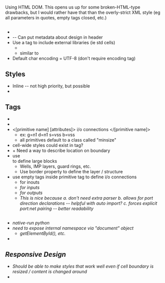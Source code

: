 Using HTML DOM. This opens us up for some broken-HTML-type drawbacks, but I would rather have that than the overly-strict XML style (eg all parameters in quotes, empty tags closed, etc.)


## <head>
- <!DOCTYPE netlist>
- <meta> -- Can put metadata about design in header
- Use a tag to include external libraries (ie std cells)
    + <ref src="[path to src]">
    + similar to <img>
- Default char encoding = UTF-8 (don't require encoding tag)


## Styles
- Inline -- not high priority, but possible
- <link rel="stylesheet" href="styles_analog.css">


## Tags
- <!-- This is a comment -->
- <!--[if TSMCN45]> ... some HTML here ... <![endif]-->
- <[primitive name] [attributes]> i/o connections </[primitive name]>
    + ex: <fet w=1u l=40n id=M1@1 class=ana> g=n1 d=n1 s=vss b=vss </fet>
    + all primitives default to a class called "minsize"
- cell-wide styles could exist in <body> tag?
- <port layer=M1 name=VIN location=NW??>
    + Need a way to describe location on boundary
- use <div></div> to define large blocks
    + Wells, IMP layers, guard rings, etc.
    + Use border property to define the layer / structure
- use empty tags inside primitive tag to define i/o connections
    + <io vdd=vdd vss=vss> for inouts
    + <i vin=net1> for inputs
    + <o vout=net2> for outputs
    + This is nice because
        a. don't need extra parser
        b. allows for port direction declarations -- helpful with auto import?
        c. forces explicit port:net pairing -- better readability


## <script></script>
- native-run python
- need to expose internal namespace via "document" object 
    + getElementById(), etc.
- 


## Responsive Design
- Should be able to make styles that work well even if cell boundary is resized / content is changed around
- 